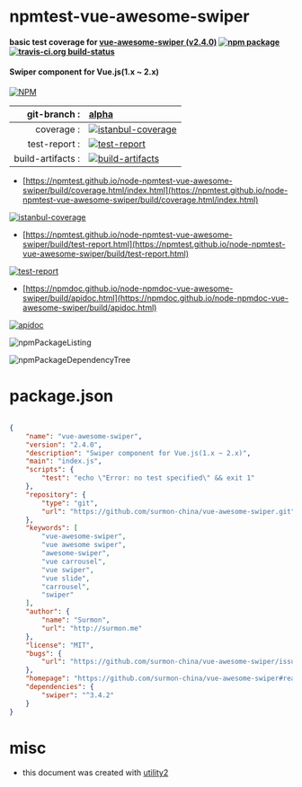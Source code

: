 # npmtest-vue-awesome-swiper

#### basic test coverage for  [vue-awesome-swiper (v2.4.0)](https://github.com/surmon-china/vue-awesome-swiper#readme)  [![npm package](https://img.shields.io/npm/v/npmtest-vue-awesome-swiper.svg?style=flat-square)](https://www.npmjs.org/package/npmtest-vue-awesome-swiper) [![travis-ci.org build-status](https://api.travis-ci.org/npmtest/node-npmtest-vue-awesome-swiper.svg)](https://travis-ci.org/npmtest/node-npmtest-vue-awesome-swiper)

#### Swiper component for Vue.js(1.x ~ 2.x)

[![NPM](https://nodei.co/npm/vue-awesome-swiper.png?downloads=true&downloadRank=true&stars=true)](https://www.npmjs.com/package/vue-awesome-swiper)

| git-branch : | [alpha](https://github.com/npmtest/node-npmtest-vue-awesome-swiper/tree/alpha)|
|--:|:--|
| coverage : | [![istanbul-coverage](https://npmtest.github.io/node-npmtest-vue-awesome-swiper/build/coverage.badge.svg)](https://npmtest.github.io/node-npmtest-vue-awesome-swiper/build/coverage.html/index.html)|
| test-report : | [![test-report](https://npmtest.github.io/node-npmtest-vue-awesome-swiper/build/test-report.badge.svg)](https://npmtest.github.io/node-npmtest-vue-awesome-swiper/build/test-report.html)|
| build-artifacts : | [![build-artifacts](https://npmtest.github.io/node-npmtest-vue-awesome-swiper/glyphicons_144_folder_open.png)](https://github.com/npmtest/node-npmtest-vue-awesome-swiper/tree/gh-pages/build)|

- [https://npmtest.github.io/node-npmtest-vue-awesome-swiper/build/coverage.html/index.html](https://npmtest.github.io/node-npmtest-vue-awesome-swiper/build/coverage.html/index.html)

[![istanbul-coverage](https://npmtest.github.io/node-npmtest-vue-awesome-swiper/build/screenCapture.buildCi.browser.%252Ftmp%252Fbuild%252Fcoverage.lib.html.png)](https://npmtest.github.io/node-npmtest-vue-awesome-swiper/build/coverage.html/index.html)

- [https://npmtest.github.io/node-npmtest-vue-awesome-swiper/build/test-report.html](https://npmtest.github.io/node-npmtest-vue-awesome-swiper/build/test-report.html)

[![test-report](https://npmtest.github.io/node-npmtest-vue-awesome-swiper/build/screenCapture.buildCi.browser.%252Ftmp%252Fbuild%252Ftest-report.html.png)](https://npmtest.github.io/node-npmtest-vue-awesome-swiper/build/test-report.html)

- [https://npmdoc.github.io/node-npmdoc-vue-awesome-swiper/build/apidoc.html](https://npmdoc.github.io/node-npmdoc-vue-awesome-swiper/build/apidoc.html)

[![apidoc](https://npmdoc.github.io/node-npmdoc-vue-awesome-swiper/build/screenCapture.buildCi.browser.%252Ftmp%252Fbuild%252Fapidoc.html.png)](https://npmdoc.github.io/node-npmdoc-vue-awesome-swiper/build/apidoc.html)

![npmPackageListing](https://npmtest.github.io/node-npmtest-vue-awesome-swiper/build/screenCapture.npmPackageListing.svg)

![npmPackageDependencyTree](https://npmtest.github.io/node-npmtest-vue-awesome-swiper/build/screenCapture.npmPackageDependencyTree.svg)



# package.json

```json

{
    "name": "vue-awesome-swiper",
    "version": "2.4.0",
    "description": "Swiper component for Vue.js(1.x ~ 2.x)",
    "main": "index.js",
    "scripts": {
        "test": "echo \"Error: no test specified\" && exit 1"
    },
    "repository": {
        "type": "git",
        "url": "https://github.com/surmon-china/vue-awesome-swiper.git"
    },
    "keywords": [
        "vue-awesome-swiper",
        "vue awesome swiper",
        "awesome-swiper",
        "vue carrousel",
        "vue swiper",
        "vue slide",
        "carrousel",
        "swiper"
    ],
    "author": {
        "name": "Surmon",
        "url": "http://surmon.me"
    },
    "license": "MIT",
    "bugs": {
        "url": "https://github.com/surmon-china/vue-awesome-swiper/issues"
    },
    "homepage": "https://github.com/surmon-china/vue-awesome-swiper#readme",
    "dependencies": {
        "swiper": "^3.4.2"
    }
}
```



# misc
- this document was created with [utility2](https://github.com/kaizhu256/node-utility2)
